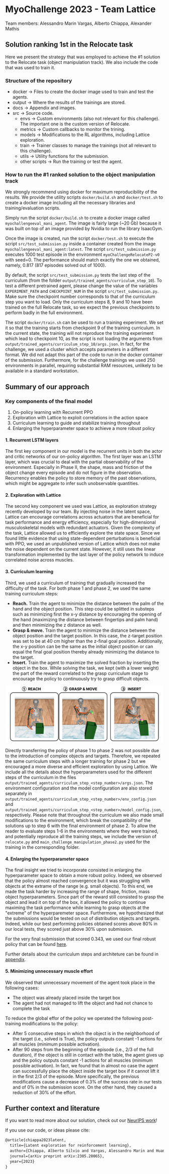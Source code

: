 # MyoChallenge 2023 - Team Lattice

Team members: Alessandro Marin Vargas, Alberto Chiappa, Alexander Mathis

## Solution ranking 1st in the Relocate task

Here we present the strategy that was employed to achieve the #1 solution to the Relocate task (object manipulation track). We also include the code that was used to train it.

### Structure of the repository

* docker -> Files to create the docker image used to train and test the agents.
* output -> Where the results of the trainings are stored.
* docs -> Appendix and images.
* src -> Source code.
  * envs -> Custom environments (also not relevant for this challenge). The important one is the custom version of Relocate.
  * metrics -> Custom callbacks to monitor the trining.
  * models -> Modifications to the RL algorithms, including Lattice exploration.
  * train -> Trainer classes to manage the trainings (not all relevant to this challenge).
  * utils -> Utility functions for the submission.
  * other scripts -> Run the training or test the agent.

### How to run the #1 ranked solution to the object manipulation track

We strongly recommend using docker for maximum reproducibility of the results. We provide the utility scripts `docker/build.sh` and `docker/test.sh` to create a docker image including all the necessary libraries and training/evaluation scripts.

Simply run the script `docker/build.sh` to create a docker image called `myochallengeeval_mani_agent`. The image is fairly large (~20 Gb) because it was built on top of an image provided by Nvidia to run the library IsaacGym.

Once the image is created, run the script `docker/test.sh` to execute the script `src/test_submission.py` inside a container created from the image `myochallengeeval_mani_agent:latest`. The script `src/test_submission.py` executes 1000 test episode in the environment `myoChallengeRelocateP2-v0` with seed=0. The performance should match exactly the one we obtained, namely, 0.817 (817 episodes solved out of 1000).

By default, the script `src/test_submission.py` tests the last step of the curriculum (from the folder `output/trained_agents/curriculum_step_10`). To test a different pretrained agent, please change the value of the variables `EXPERIMENT_PATH` and `CHECKPOINT_NUM` in the script `src/test_submission.py`. Make sure the checkpoint number corresponds to that of the curriculum step you want to load. Only the curriculum steps 8, 9 and 10 have been trained on the full Relocate task, so we expect the previous checkpoints to perform badly in the full environment.

The script `docker/train.sh` can be used to run a training experiment. We set it so that the training starts from checkpoint 9 of the training curriculum. In the current state, the training will not reproduce the training experiment which lead to checkpoint 10, as the script is not loading the arguments from `output/trained_agents/curriculum_step_10/args.json`. In fact, for the challenge, we used a cluster which accepts parameters in a different format. We did not adapt this part of the code to run in the docker container of the submission. Furthermore, for the challenge trainings we used 250 environments in parallel, requiring substantial RAM resources, unlikely to be available in a standard workstation.

## Summary of our approach

### Key components of the final model

1. On-policy learning with Recurrent PPO
2. Exploration with Lattice to exploit correlations in the action space
3. Curriculum learning to guide and stabilize training throughout
4. Enlarging the hyperparameter space to achieve a more robust policy

#### 1. Recurrent LSTM layers

The first key component in our model is the recurrent units in both the actor and critic networks of our on-policy algorithm. The first layer was an LSTM layer, which was crucial to deal with the partial observability of the environment. Especially in Phase II, the shape, mass and friction of the object change every episode and do not figure in the observation. Recurrency enables the policy to store memory of the past observations, which might be aggregate to infer such unobservable quantities.

#### 2. Exploration with Lattice

The second key component we used was Lattice, as exploration strategy recently developed by our team. By injecting noise in the latent space, Lattice can encourage correlations across actuators that are beneficial for task performance and energy efficiency, especially for high-dimensional musculoskeletal models with redundant actuators. Given the complexity of the task, Lattice allowed us to efficiently explore the state space. Since we found little evidence that using state-dependent perturbations is beneficial with PPO, we used an unpublished version of Lattice which does not make the noise dependent on the current state. However, it still uses the linear transformation implemented by the last layer of the policy network to induce correlated noise across muscles.

#### 3. Curriculum learning

Third, we used a curriculum of training that gradually increased the difficulty of the task. For both phase 1 and phase 2, we used the same training curriculum steps:

* **Reach.** Train the agent to minimize the distance between the palm of the hand and the object position. This step could be splitted in substeps such as minimizing first the x-y distance by encouraging the opening of the hand (maximizing the distance between fingertips and palm hand) and then minimizing the z distance as well.
* **Grasp & move.** Train the agent to minimize the distance between the object position and the target position. In this case, the z-target position was set to be at 40 cm higher than the z-final goal position. Additionally, the x-y position can be the same as the initial object position or can equal the final goal position thereby already minimizing the distance to the target.
* **Insert.** Train the agent to maximize the solved fraction by inserting the object in the box. While solving the task, we kept (with a lower weight) the part of the reward correlated to the grasp curriculum stage to encourage the policy to continuously try to grasp difficult objects.


![curriculum](docs/images/curriculum_strategy.png)

Directly transferring the policy of phase 1 to phase 2 was not possible due to the introduction of complex objects and targets. Therefore, we repeated the same curriculum steps with a longer training for phase 2 but we encouraged a more diverse and efficient exploration by using Lattice. We include all the details about the hyperparameters used for the different steps of the curriculum in the files `output/trained_agents/curriculum_step_<step_number>/args.json`. The environment configuration and the model configuration are also stored separately in `output/trained_agents/curriculum_step_<step_number>/env_config.json` and `output/trained_agents/curriculum_step_<step_number>/model_config.json`, respectively. Please note that throughout the curriculum we also made small modifications to the environment, which break the compatibility of the solutions up to step 6 with the final environment of phase 2. To allow the reader to evaluate steps 1-6 in the environments where they were trained, and potentially reproduce all the training steps, we include the version of `relocate.py` and `main_challenge_manipulation_phase2.py` used for the training in the corresponding folder.

#### 4. Enlarging the hyperparameter space

The final insight we tried to incorporate consisted in enlarging the hyperparameter space to obtain a more robust policy. Indeed, we observed that the policy almost reached convergence but it was struggling with objects at the extrame of the range (e.g. small objects). To this end, we made the task harder by increasing the range of shape, friction, mass object hyperparameters. Since part of the reward still consisted to grasp the object and lead it on top of the box, it allowed the policy to continue maximing the task performance while learning to grasp objects at the "extreme" of the hyperparemeter space. Furthermore, we hypothesized that the submissions would be tested on out of distribution objects and targets. Indeed, while our best performing policies obtained scores above 80% in our local tests, they scored just above 30% upon submission.

For the very final submission that scored 0.343, we used our final robust policy that can be found [here](output/trained_agents/curriculum_step_10/).

Further details about the curriculum steps and architeture can be found in [appendix](docs/appendix.md).

#### 5. Minimizing unnecessary muscle effort

We observed that unnecessary movement of the agent took place in the following cases:

* The object was already placed inside the target box
* The agent had not managed to lift the object and had not chance to complete the task

To reduce the global effor of the policy we operated the following post-training modifications to the policy:

* After 5 consecutive steps in which the object is in the neighborhood of the target (i.e., solved is True), the policy outputs constant -1 actions for all muscles (minimum possible activation).
* After 90 steps from the beginning of the episode (i.e., 2/3 of the full duration), if the object is still in contact with the table, the agent gives up and the policy outputs constant -1 actions for all muscles (minimum possible activation). In fact, we found that in almost no case the agent can successfully place the object inside the target box if it cannot lift it in the first 2/3 of the episode. More specifically, the previous modifications cause a decrease of 0.3% of the success rate in our tests and of 0% in the submission score. On the other hand, they caused a reduction of 30% of the effort.

## Further context and literature

If you want to read more about our solution, check out our [NeurIPS work](https://arxiv.org/abs/2305.20065)! 

If you use our code, or ideas please cite:

``` latex
@article{chiappa2023latent,
  title={Latent exploration for reinforcement learning},
  author={Chiappa, Alberto Silvio and Vargas, Alessandro Marin and Huang, Ann Zixiang and Mathis, Alexander},
  journal={arXiv preprint arXiv:2305.20065},
  year={2023}
}
```
